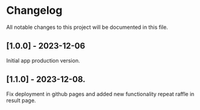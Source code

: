 # Changelog

All notable changes to this project will be documented in this file.

## [1.0.0] - 2023-12-06

Initial app production version.

## [1.1.0] - 2023-12-08.

Fix deployment in github pages and added new functionality repeat raffle in result page.
